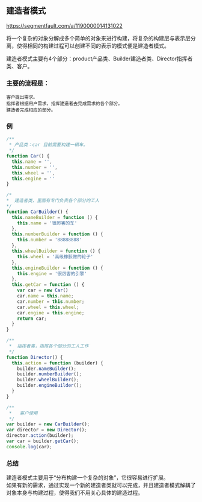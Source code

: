 ## 建造者模式

https://segmentfault.com/a/1190000014131022

将一个复杂的对象分解成多个简单的对象来进行构建，将复杂的构建层与表示层分离，使得相同的构建过程可以创建不同的表示的模式便是建造者模式。

建造者模式主要有4个部分：product产品类、Builder建造者类、Director指挥者类、客户。

### 主要的流程是：
>
    客户提出需求。
    指挥者根据用户需求，指挥建造者去完成需求的各个部分。
    建造者完成相应的部分。

### 例
```js
/**
 * 产品类：car 目前需要构建一辆车。
 */
function Car() {
  this.name = '',
  this.number = '',
  this.wheel = '',
  this.engine = ''
}

/* 
*  建造者类，里面有专门负责各个部分的工人
*/
function CarBuilder() {
  this.nameBuilder = function () {
    this.name = '很厉害的车'
  },
  this.numberBuilder = function () {
    this.number = '88888888'
  },
  this.wheelBuilder = function () {
    this.wheel = '高级橡胶做的轮子'
  },
  this.engineBuilder = function () {
    this.engine = '很厉害的引擎'
  },
  this.getCar = function () {
    var car = new Car()
    car.name = this.name;
    car.number = this.number;
    car.wheel = this.wheel;
    car.engine = this.engine;
    return car;
  }
}

/**
 *  指挥者类，指挥各个部分的工人工作
 */
function Director() {
  this.action = function (builder) {
    builder.nameBuilder();
    builder.numberBuilder();
    builder.wheelBuilder();
    builder.engineBuilder();
  }
}

/**
 *   客户使用
 */
var builder = new CarBuilder();
var director = new Director();
director.action(builder);
var car = builder.getCar();
console.log(car);
```



### 总结
建造者模式主要用于“分布构建一个复杂的对象”，它很容易进行扩展。  
如果有新的需求，通过实现一个新的建造者类就可以完成，并且建造者模式解耦了对象本身与构建过程，使得我们不用关心具体的建造过程。
